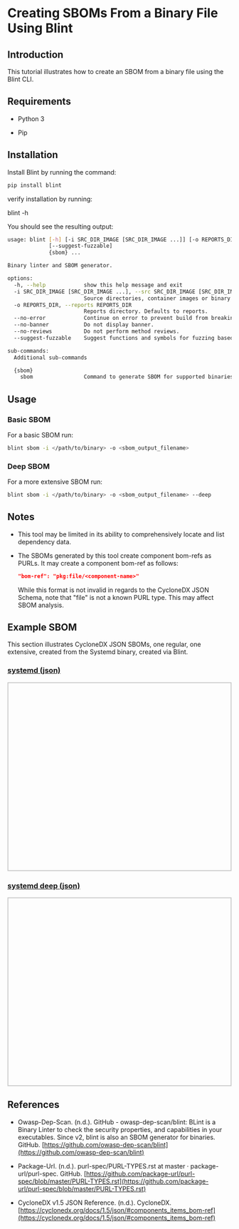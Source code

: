 # Creating SBOMs From a Binary File Using Blint


## Introduction

This tutorial illustrates how to create an SBOM from a binary file using the Blint CLI.


## Requirements

* Python 3

* Pip

## Installation

Install Blint by running the command:

```bash
pip install blint
```

verify installation by running:

blint -h

You should see the resulting output:

```bash
usage: blint [-h] [-i SRC_DIR_IMAGE [SRC_DIR_IMAGE ...]] [-o REPORTS_DIR] [--no-error] [--no-banner] [--no-reviews]
             [--suggest-fuzzable]
             {sbom} ...

Binary linter and SBOM generator.

options:
  -h, --help            show this help message and exit
  -i SRC_DIR_IMAGE [SRC_DIR_IMAGE ...], --src SRC_DIR_IMAGE [SRC_DIR_IMAGE ...]
                        Source directories, container images or binary files. Defaults to current directory.
  -o REPORTS_DIR, --reports REPORTS_DIR
                        Reports directory. Defaults to reports.
  --no-error            Continue on error to prevent build from breaking.
  --no-banner           Do not display banner.
  --no-reviews          Do not perform method reviews.
  --suggest-fuzzable    Suggest functions and symbols for fuzzing based on a dictionary.

sub-commands:
  Additional sub-commands

  {sbom}
    sbom                Command to generate SBOM for supported binaries.
```

## Usage

### Basic SBOM

For a basic SBOM run:

```bash
blint sbom -i </path/to/binary> -o <sbom_output_filename>
```

### Deep SBOM

For a more extensive SBOM run:

```bash
blint sbom -i </path/to/binary> -o <sbom_output_filename> --deep
```

## Notes

* This tool may be limited in its ability to comprehensively locate and list dependency data.

* The SBOMs generated by this tool create component bom-refs as PURLs. It may create a component bom-ref as follows:

    ```json
    "bom-ref": "pkg:file/<component-name>"
    ```
    While this format is not invalid in regards to the CycloneDX JSON Schema, note that "file" is not a known PURL type. This may affect SBOM analysis.

## Example SBOM

This section illustrates CycloneDX JSON SBOMs, one regular, one extensive, created from the Systemd binary, created via Blint.

<html lang="en">
<head>
    <meta charset="UTF-8">
    <meta name="viewport" content="width=device-width, initial-scale=1.0">
    <title>Pretty JSON Display</title>
    <style>
        #json-container {
            height: 400px; /* Set a fixed height */
            overflow-y: auto; /* Enable vertical scrolling */
            border: 2px solid #ccc; /* Optional: add a border for visibility */
            padding: 10px;
        }
        #xml-container {
            height: 400px; /* Set a fixed height */
            overflow-y: auto; /* Enable vertical scrolling */
            border: 2px solid #ccc; /* Optional: add a border for visibility */
            padding: 10px;
        }
        pre {
            margin: 0;
            white-space: pre-wrap;
            word-wrap: break-word;
        }
    </style>
</head>
<body>
    <h3>
        <a href="./systemd_sbom.json">systemd (json)</a>
    </h3>
    <div id="json-container">
        <pre id="json-display1"></pre>
    </div>
    <h3>
        <a href="./systemd_sbom_deep.json">systemd deep (json)</a>
    </h3>
    <div id="json-container">
        <pre id="json-display2"></pre>
    </div>
    <script>
        function display_json(url, elementid){
        fetch(url)
            .then(response => response.json())
            .then(data => {
                document.getElementById(elementid).textContent = JSON.stringify(data, null, 2);
            })
            .catch(error => console.error('Error fetching JSON:', error));
        }
        function display_xml(url, elementid){
        fetch(url)
            .then(response => response.text())
            .then(data => {
                document.getElementById(elementid).textContent = data;
            })
            .catch(error => console.error('Error fetching XML:', error));
        }
    display_json('./systemd_sbom.json', 'json-display1');
    display_json('./systemd_sbom_deep.json', 'json-display2');
    </script>
</body>
</html>

## References 

* Owasp-Dep-Scan. (n.d.). GitHub - owasp-dep-scan/blint: BLint is a Binary Linter to check the security properties, and capabilities in your executables. Since v2, blint is also an SBOM generator for binaries. GitHub. [https://github.com/owasp-dep-scan/blint](https://github.com/owasp-dep-scan/blint)

* Package-Url. (n.d.). purl-spec/PURL-TYPES.rst at master · package-url/purl-spec. GitHub. [https://github.com/package-url/purl-spec/blob/master/PURL-TYPES.rst](https://github.com/package-url/purl-spec/blob/master/PURL-TYPES.rst)

* CycloneDX v1.5 JSON Reference. (n.d.). CycloneDX. [https://cyclonedx.org/docs/1.5/json/#components_items_bom-ref](https://cyclonedx.org/docs/1.5/json/#components_items_bom-ref)


